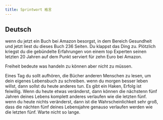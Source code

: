 ```yaml
---
title: Sprintwort 格言
---
```


## Deutsch

<p class="tip">
    wenn du jetzt ein Buch bei Amazon besorgst, in dem Bereich Gesundheit und jetzt liest du dieses Buch 236 Seiten. Du klappst das Ding zu. Plötzlich kriegst du die gebündelte Erfahrungen von einem top Experten seinen letzten 20 Jahren auf dem Punkt serviert für zehn Euro bei Amazon.
</p>

<p class="tip">
    Freiheit bedeute was handeln zu können aber nicht zu müssen.
</p>

<p class="warning">
    Eines Tag du sollt aufhören, die Bücher anderen Menschen zu lesen, um dein eigenes Lebensbuch zu schreiben. wenn du morgen besser leben willst, dann sollst du heute anderes tun. Es gibt ein Haken, Erfolg ist feiwillig. Wenn du heute etwas veränderst, dann können die nächstenn fünf Jahren deines Lebens komplett anderes verlaufen wie die letzten fünf. wenn du heute nichts veränderst, dann ist die Wahrscheinlichkeit sehr groß, dass die nächten fünf deines Lebensjahre genauso verlaufen werden wie die letzten fünf. Warte nicht so lange.
</p>



